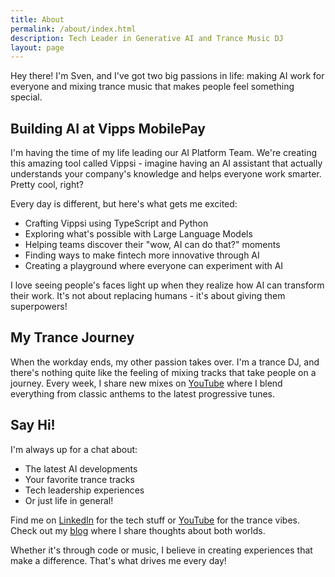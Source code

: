 ```yaml
---
title: About
permalink: /about/index.html
description: Tech Leader in Generative AI and Trance Music DJ
layout: page
---
```


Hey there! I'm Sven, and I've got two big passions in life: making AI work for
everyone and mixing trance music that makes people feel something special.

## Building AI at Vipps MobilePay

I'm having the time of my life leading our AI Platform Team. We're creating this
amazing tool called Vippsi - imagine having an AI assistant that actually
understands your company's knowledge and helps everyone work smarter. Pretty
cool, right?

Every day is different, but here's what gets me excited:

- Crafting Vippsi using TypeScript and Python
- Exploring what's possible with Large Language Models
- Helping teams discover their "wow, AI can do that?" moments
- Finding ways to make fintech more innovative through AI
- Creating a playground where everyone can experiment with AI

I love seeing people's faces light up when they realize how AI can transform
their work. It's not about replacing humans - it's about giving them
superpowers!

## My Trance Journey

When the workday ends, my other passion takes over. I'm a trance DJ, and there's
nothing quite like the feeling of mixing tracks that take people on a journey.
Every week, I share new mixes on [YouTube](https://www.youtube.com/@svenmalvik)
where I blend everything from classic anthems to the latest progressive tunes.

## Say Hi!

I'm always up for a chat about:

- The latest AI developments
- Your favorite trance tracks
- Tech leadership experiences
- Or just life in general!

Find me on [LinkedIn](https://www.linkedin.com/in/svenmalvik) for the tech stuff
or [YouTube](https://www.youtube.com/@svenmalvik) for the trance vibes. Check
out my [blog](/blog) where I share thoughts about both worlds.

Whether it's through code or music, I believe in creating experiences that make
a difference. That's what drives me every day!
